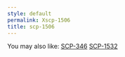```yaml
---
style: default
permalink: Xscp-1506
title: scp-1506
---
```

You may also like:
[SCP-346](http://scp-wiki.net/scp-346)
[SCP-1532](http://scp-wiki.net/scp-1532)